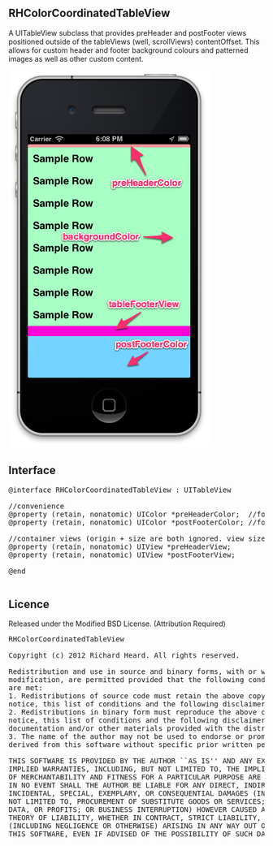 ## RHColorCoordinatedTableView
A UITableView subclass that provides preHeader and postFooter views positioned outside of the tableViews (well, scrollViews) contentOffset.
This allows for custom header and footer background colours and patterned images as well as other custom content.


![Example Screenshot](https://github.com/heardrwt/RHColorCoordinatedTableView/raw/master/ColorCoordinatedTableView.png )

## Interface
<pre>
@interface RHColorCoordinatedTableView : UITableView

//convenience
@property (retain, nonatomic) UIColor *preHeaderColor;  //forwards to preHeaderView.backgroundColor
@property (retain, nonatomic) UIColor *postFooterColor; //forwards to postFooterView.backgroundColor

//container views (origin + size are both ignored. view size is synced to the size of the tableView automatically)
@property (retain, nonatomic) UIView *preHeaderView;
@property (retain, nonatomic) UIView *postFooterView;

@end

</pre>

## Licence
Released under the Modified BSD License.
(Attribution Required)
<pre>
RHColorCoordinatedTableView

Copyright (c) 2012 Richard Heard. All rights reserved.

Redistribution and use in source and binary forms, with or without
modification, are permitted provided that the following conditions
are met:
1. Redistributions of source code must retain the above copyright
notice, this list of conditions and the following disclaimer.
2. Redistributions in binary form must reproduce the above copyright
notice, this list of conditions and the following disclaimer in the
documentation and/or other materials provided with the distribution.
3. The name of the author may not be used to endorse or promote products
derived from this software without specific prior written permission.

THIS SOFTWARE IS PROVIDED BY THE AUTHOR ``AS IS'' AND ANY EXPRESS OR
IMPLIED WARRANTIES, INCLUDING, BUT NOT LIMITED TO, THE IMPLIED WARRANTIES
OF MERCHANTABILITY AND FITNESS FOR A PARTICULAR PURPOSE ARE DISCLAIMED.
IN NO EVENT SHALL THE AUTHOR BE LIABLE FOR ANY DIRECT, INDIRECT,
INCIDENTAL, SPECIAL, EXEMPLARY, OR CONSEQUENTIAL DAMAGES (INCLUDING, BUT
NOT LIMITED TO, PROCUREMENT OF SUBSTITUTE GOODS OR SERVICES; LOSS OF USE,
DATA, OR PROFITS; OR BUSINESS INTERRUPTION) HOWEVER CAUSED AND ON ANY
THEORY OF LIABILITY, WHETHER IN CONTRACT, STRICT LIABILITY, OR TORT
(INCLUDING NEGLIGENCE OR OTHERWISE) ARISING IN ANY WAY OUT OF THE USE OF
THIS SOFTWARE, EVEN IF ADVISED OF THE POSSIBILITY OF SUCH DAMAGE.
</pre>

